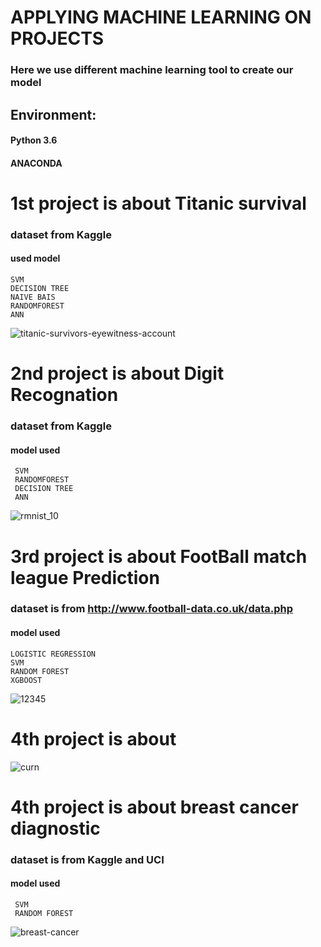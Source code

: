 # APPLYING MACHINE LEARNING ON PROJECTS
### Here we use different machine learning tool to create our model
## Environment:
#### Python 3.6
#### ANACONDA
 

# 1st project is about Titanic survival
### dataset from Kaggle
#### used model
    SVM
    DECISION TREE
    NAIVE BAIS
    RANDOMFOREST
    ANN
![titanic-survivors-eyewitness-account](https://user-images.githubusercontent.com/41201124/49702073-7eb5e800-fc1a-11e8-8ccc-627ec6cfaf18.jpg)


# 2nd project is about Digit Recognation
### dataset from Kaggle
#### model used
     SVM
     RANDOMFOREST
     DECISION TREE
     ANN
![rmnist_10](https://user-images.githubusercontent.com/41201124/49702279-8c6c6d00-fc1c-11e8-991d-9fab36041513.png)

# 3rd project is about FootBall match league Prediction
### dataset is from  http://www.football-data.co.uk/data.php
#### model used
    LOGISTIC REGRESSION
    SVM
    RANDOM FOREST
    XGBOOST

![12345](https://user-images.githubusercontent.com/41201124/50042716-20ab5980-008d-11e9-95df-7ea22de47146.jpg)

# 4th project is about 
![curn](https://user-images.githubusercontent.com/41201124/50422195-3d564700-086e-11e9-816c-9a2a68c842a3.jpg)

# 4th project is about breast cancer diagnostic
### dataset is from Kaggle and UCI
#### model used
     SVM
     RANDOM FOREST

![breast-cancer](https://user-images.githubusercontent.com/41201124/49702290-a908a500-fc1c-11e8-8742-f7bf679f0e64.jpg)

